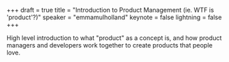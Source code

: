 +++
draft = true
title = "Introduction to Product Management (ie. WTF is 'product'?)"
speaker = "emmamulholland"
keynote = false
lightning = false
+++

High level introduction to what "product" as a concept is, and how product managers and developers work together to create products that people love.